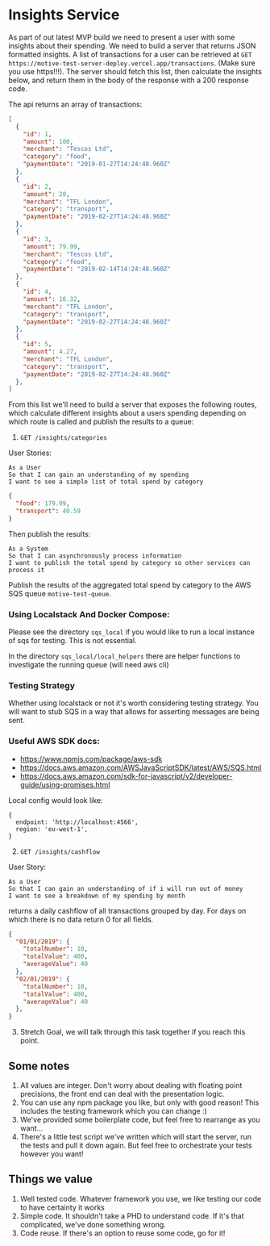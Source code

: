 # Insights Service

As part of out latest MVP build we need to present a user with some insights about their spending. We need to build a server that returns JSON formatted insights. A list of transactions for a user can be retrieved at `GET https://motive-test-server-deploy.vercel.app/transactions`. (Make sure you use https!!!). The server should fetch this list, then calculate the insights below, and return them in the body of the response with a 200 response code. 

The api returns an array of transactions:

```json
[
  {
    "id": 1,
    "amount": 100,
    "merchant": "Tescos Ltd",
    "category": "food",
    "paymentDate": "2019-01-27T14:24:48.960Z"
  },
  {
    "id": 2,
    "amount": 20,
    "merchant": "TFL London",
    "category": "transport",
    "paymentDate": "2019-02-27T14:24:48.960Z"
  },
  {
    "id": 3,
    "amount": 79.99,
    "merchant": "Tescos Ltd",
    "category": "food",
    "paymentDate": "2019-02-14T14:24:48.960Z"
  },
  {
    "id": 4,
    "amount": 16.32,
    "merchant": "TFL London",
    "category": "transport",
    "paymentDate": "2019-02-27T14:24:48.960Z"
  },
  {
    "id": 5,
    "amount": 4.27,
    "merchant": "TFL London",
    "category": "transport",
    "paymentDate": "2019-02-27T14:24:48.960Z"
  },
]
```

From this list we'll need to build a server that exposes the following routes, which calculate different insights about a users spending depending on which route is called and publish the results to a queue:

1. `GET /insights/categories`

User Stories: 
```
As a User
So that I can gain an understanding of my spending
I want to see a simple list of total spend by category
```

```json
{
  "food": 179.99,
  "transport": 40.59
}
```

Then publish the results: 

```
As a System
So that I can asynchronously process information
I want to publish the total spend by category so other services can process it
```

Publish the results of the aggregated total spend by category to the AWS SQS queue `motive-test-queue`. 

### Using Localstack And Docker Compose:

Please see the directory `sqs_local` if you would like to run a local instance of sqs for testing. This is not essential.

In the directory `sqs_local/local_helpers` there are helper functions to investigate the running queue (will need aws cli)

### Testing Strategy

Whether using localstack or not it's worth considering testing strategy. You will want to stub SQS in a way that allows for asserting messages are being sent.

### Useful AWS SDK docs:

- https://www.npmjs.com/package/aws-sdk
- https://docs.aws.amazon.com/AWSJavaScriptSDK/latest/AWS/SQS.html
- https://docs.aws.amazon.com/sdk-for-javascript/v2/developer-guide/using-promises.html

Local config would look like:

```
{
  endpoint: 'http://localhost:4566',
  region: 'eu-west-1',
}
```

2. `GET /insights/cashflow`

User Story:
```
As a User
So that I can gain an understanding of if i will run out of money
I want to see a breakdown of my spending by month
```

returns a daily cashflow of all transactions grouped by day. For days on which there is no data return 0 for all fields. 

```json
{
  "01/01/2019": {
    "totalNumber": 10,
    "totalValue": 400,
    "averageValue": 40
  },
  "02/01/2019": {
    "totalNumber": 10,
    "totalValue": 400,
    "averageValue": 40
  },
}
```

3. Stretch Goal, we will talk through this task together if you reach this point.

## Some notes

1. All values are integer. Don't worry about dealing with floating point precisions, the front end can deal with the presentation logic.
2. You can use any npm package you like, but only with good reason! This includes the testing framework which you can change :)
3. We've provided some boilerplate code, but feel free to rearrange as you want...
4. There's a little test script we've written which will start the server, run the tests and pull it down again. But feel free to orchestrate your tests however you want!

## Things we value

1. Well tested code. Whatever framework you use, we like testing our code to have certainty it works
2. Simple code. It shouldn't take a PHD to understand code. If it's that complicated, we've done something wrong.
3. Code reuse. If there's an option to reuse some code, go for it!